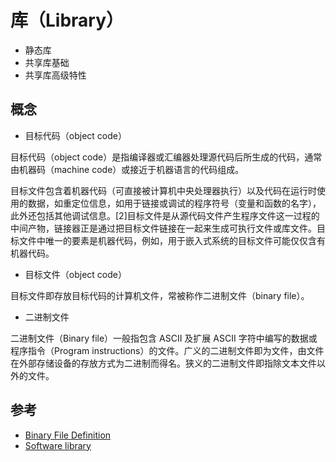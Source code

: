 # 库（Library）

* 静态库
* 共享库基础
* 共享库高级特性

## 概念

* 目标代码（object code）

目标代码（object code）是指编译器或汇编器处理源代码后所生成的代码，通常由机器码（machine code）或接近于机器语言的代码组成。

目标文件包含着机器代码（可直接被计算机中央处理器执行）以及代码在运行时使用的数据，如重定位信息，如用于链接或调试的程序符号（变量和函数的名字），此外还包括其他调试信息。[2]目标文件是从源代码文件产生程序文件这一过程的中间产物，链接器正是通过把目标文件链接在一起来生成可执行文件或库文件。目标文件中唯一的要素是机器代码，例如，用于嵌入式系统的目标文件可能仅仅含有机器代码。

* 目标文件（object code）

目标文件即存放目标代码的计算机文件，常被称作二进制文件（binary file）。

* 二进制文件

二进制文件（Binary file）一般指包含 ASCII 及扩展 ASCII 字符中编写的数据或程序指令（Program instructions）的文件。广义的二进制文件即为文件，由文件在外部存储设备的存放方式为二进制而得名。狭义的二进制文件即指除文本文件以外的文件。

## 参考

* [Binary File Definition](http://www.linfo.org/binary_file.html)
* [Software library](https://en.wikipedia.org/wiki/Library_(computing))